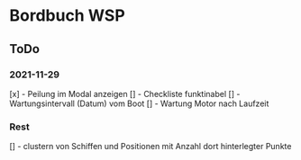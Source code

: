 # Bordbuch WSP

## ToDo

### 2021-11-29

[x] - Peilung im Modal anzeigen
[] - Checkliste funktinabel
[] - Wartungsintervall (Datum) vom Boot
[] - Wartung Motor nach Laufzeit

### Rest

[] - clustern von Schiffen und Positionen mit Anzahl dort hinterlegter Punkte


